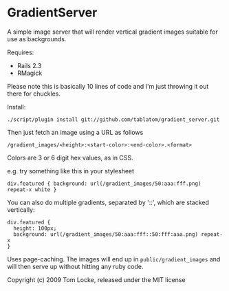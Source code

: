GradientServer
==============

A simple image server that will render vertical gradient images suitable for use as backgrounds.

Requires:

 - Rails 2.3
 - RMagick
 
Please note this is basically 10 lines of code and I'm just throwing it out there for chuckles.
 
Install:

    ./script/plugin install git://github.com/tablatom/gradient_server.git

Then just fetch an image using a URL as follows

    /gradient_images/<height>:<start-color>:<end-color>.<format>

Colors are 3 or 6 digit hex values, as in CSS.

e.g. try something like this in your stylesheet

    div.featured { background: url(/gradient_images/50:aaa:fff.png) repeat-x white }

You can also do multiple gradients, separated by '::', which are stacked vertically:

    div.featured { 
      height: 100px;
      background: url(/gradient_images/50:aaa:fff::50:fff:aaa.png) repeat-x 
    }
    
Uses page-caching. The images will end up in `public/gradient_images` and will then serve up
without hitting any ruby code.
    
Copyright (c) 2009 Tom Locke, released under the MIT license
